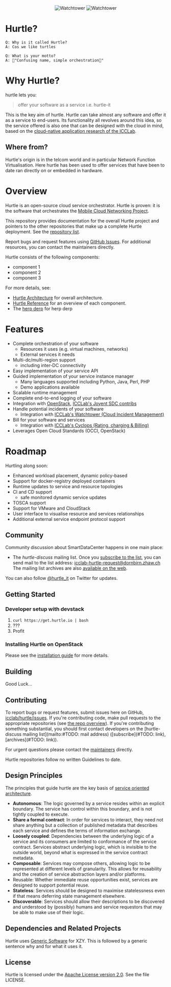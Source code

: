 <div align="center">
	<img src="https://www.dropbox.com/s/b0xr4dgjk0g274y/hurtle-logo.png?dl=1" alt="Watchtower" title="Watchtower">
	<img src="https://www.dropbox.com/s/5snsos1ioryyern/hurtle-logo-text.png?dl=1" alt="Watchtower" title="Watchtower">
</div>

# Hurtle?
```
Q: Why is it called Hurtle?
A: Cos we like turtles

Q: What is your motto?
A: "Confusing name, simple orchestration"
```

# Why Hurtle?

hurtle lets you:

> offer your software as a service i.e. hurtle-it

This is the key aim of hurtle. Hurtle can take almost any software and offer it as a service to end-users. Its functionality all revolves around this idea, so the service offered is also one that can be designed with the cloud in mind, based on the [cloud-native application research of the ICCLab]().

## Where from?
Hurtle's origin is in the telcom world and in particular Network Function Virtualisation. Here hurtle has been used to offer services that have been to date ran directly on or embedded in hardware.

# Overview

Hurtle  is an open-source cloud service orchestrator. Hurtle is proven: it is the software that orchestrates the [Mobile Cloud Networking Project](http://www.mobile-cloud-networking.eu/site/).

This repository provides documentation for the overall Hurtle project and
pointers to the other repositories that make up a complete Hurtle deployment.
See the [repository list](./docs/developer-guide/repos.md).

Report bugs and request features using [GitHub Issues](https://github.com/icclab/hurtle/issues). For additional resources, you can contact the maintainers directly.

Hurtle consists of the following components:

- component 1
- component 2
- component 3

For more details, see:

- [Hurtle Architecture](./docs/architecture.md) for
  overall architecture.
- [Hurtle Reference](./docs/reference.md) for an
  overview of each component.
- The [herp derp](./docs/developer-guide/herpderp.md) for herp derp

# Features

 - Complete orchestration of your software
   - Resources it uses (e.g. virtual machines, networks)
   - External services it needs
 - Multi-dc/multi-region support
   - including inter-DC connectivity
 - Easy implementation of your service API
 - Guided implementation of your service instance manager
   - Many languages supported including Python, Java, Perl, PHP
   - Demo applications available
 - Scalable runtime management
 - Complete end-to-end logging of your software
 - Integration with [OpenStack](), [ICCLab's Joyent SDC contribs]()
 - Handle potential incidents of your software
   - Integration with [ICCLab's Watchtower (Cloud Incident Management)](https://github.com/icclab/watchtower-common)
 - Bill for your software and services
   - Integration with [ICCLab's Cyclops (Rating, charging & Billing)](https://icclab.github.io/cyclops/)
 - Leverages Open Cloud Standards (OCCI, OpenStack)


# Roadmap
Hurtling along soon:

 - Enhanced workload placement, dynamic policy-based
 - Support for docker-registry deployed containers
 - Runtime updates to service and resource topologies
 - CI and CD support
   - safe monitored dynamic service updates
 - TOSCA support
 - Support for VMware and CloudStack
 - User interface to visualise resource and services relationships
 - Additional external service endpoint protocol support


## Community

Community discussion about SmartDataCenter happens in one main place:

* The *hurtle-discuss* mailing list. Once you [subscribe to the list]( https://mailman.engineering.zhaw.ch/mailman/listinfo/icclab-hurtle),
  you can send mail to the list address: icclab-hurtle-request@dornbirn.zhaw.ch
  The mailing list archives are also [available on the web](https://mailman.engineering.zhaw.ch/pipermail/icclab-hurtle/).


You can also follow [@hurtle_it](https://twitter.com/hurtle_it) on
Twitter for updates.


## Getting Started
### Developer setup with devstack

1. ```curl https://get.hurtle.io | bash```
2. ???
3. Profit

### Installing Hurtle on OpenStack

Please see the [installation guide](./docs/installation_guide.md) for more details.

## Building

Good Luck...

## Contributing

To report bugs or request features, submit issues here on
GitHub, [icclab/hurtle/issues](https://github.com/icclab/hurtle/issues).
If you're contributing code, make pull requests to the appropriate
repositories (see [the repo overview](./docs/repos.md)).
If you're contributing something substantial, you should first contact
developers on the [hurtle-discuss mailing list](mailto:#TODO: mail address)
([subscribe](#TODO: link),
[archives](#TODO: link)).

For urgent questions please contact the [maintainers](./docs/maintainers.md) directly.

Hurtle repositories follow no written Guidelines to date.


## Design Principles

The principles that guide hurtle are the key basis of [service oriented architecture](https://en.wikipedia.org/wiki/Service-oriented_architecture).

 * **Autonomous**: The logic governed by a service resides within an explicit boundary. The service has control within this boundary, and is not tightly coupled to execute.
 * **Share a formal contract**: In order for services to interact, they need not share anything but a collection of published metadata that describes each service and defines the terms of information exchange.
 * **Loosely coupled**: Dependencies between the underlying logic of a service and its consumers are limited to conformance of the service contract. Services abstract underlying logic, which is invisible to the outside world, beyond what is expressed in the service contract metadata.
 * **Composable**: Services may compose others, allowing logic to be represented at different levels of granularity. This allows for reusability and the creation of service abstraction layers and/or platforms.
 * Reusable: Whether immediate reuse opportunities exist, services are designed to support potential reuse.
 * **Stateless**: Services should be designed to maximise statelessness even if that means deferring state management elsewhere.
 * **Discoverable**: Services should allow their descriptions to be discovered and understood by (possibly) humans and service requestors that may be able to make use of their logic.


## Dependencies and Related Projects

Hurtle uses [Generic Software](http://generic-software-url.com) for XZY. This is followed by a generic sentence why and for what it uses it.


## License

Hurtle is licensed under the
[Apache License version 2.0](https://www.apache.org/licenses/LICENSE-2.0).
See the file LICENSE.
